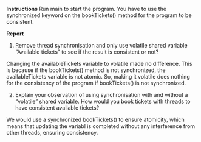 **Instructions**
Run main to start the program. 
You have to use the synchronized keyword on the bookTickets() method for the program to be consistent.

**Report**

1) Remove thread synchronisation and only use volatile shared variable “Available tickets” to see if the result is consistent or not?

Changing the availableTickets variable to volatile made no difference. 
This is because if the bookTickets() method is not synchronized, the availableTickets variable is not atomic. 
So, making it volatile does nothing for the consistency of the program if bookTickets() is not synchronized.


2) Explain your observation of using synchronisation with and without a “volatile” shared variable. 
    How would you book tickets with threads to have consistent available tickets?

We would use a synchronized bookTickets() to ensure atomicity, 
which means that updating the variabl is completed without any interference from other threads, ensuring consistency.
